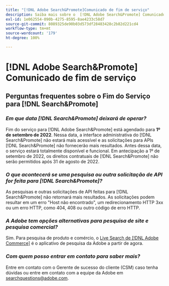 ```yaml
---
title: "[!DNL Adobe Search&Promote]Comunicado de fim de serviço"
description: Saiba mais sobre o  [!DNL Adobe Search&Promote] Comunicado de fim de serviço.
exl-id: 1e062554-090b-4275-8595-8ae4233c58d7
source-git-commit: 8089325de90b03d573df28483428c2b82d221cd4
workflow-type: tm+mt
source-wordcount: '179'
ht-degree: 100%

---
```


# [!DNL Adobe Search&Promote] Comunicado de fim de serviço

## Perguntas frequentes sobre o Fim do Serviço para [!DNL Search&Promote]

### **_Em que data [!DNL Search&Promote] deixará de operar?_**

Fim do serviço para [!DNL Adobe Search&Promote] está agendado para **1º de setembro de 2022**. Nessa data, a interface administrativa do [!DNL Search&Promote] não estará mais acessível e as solicitações para APIs [!DNL Search&Promote] não fornecerão mais resultados. Antes dessa data, o serviço estará totalmente disponível e funcional. Em antecipação a 1º de setembro de 2022, os direitos contratuais de [!DNL Search&Promote] não serão permitidos após 31 de agosto de 2022.

### **_O que acontecerá se uma pesquisa ou outra solicitação de API for feita para [!DNL Search&Promote]?_**

As pesquisas e outras solicitações de API feitas para [!DNL Search&Promote] não retornará mais resultados. As solicitações podem resultar em um erro &quot;Host não encontrado&quot;, um redirecionamento HTTP 3xx ou um erro HTTP, como 404, 408 ou outro código de erro HTTP.

### **_A Adobe tem opções alternativas para pesquisa de site e pesquisa comercial?_**

Sim. Para pesquisa de produto e comércio, o [Live Search de  [!DNL Adobe Commerce]](https://devdocs.magento.com/live-search/overview.html) é o aplicativo de pesquisa da Adobe a partir de agora.

<!-- ### **_Can Adobe recommend any frameworks or platforms that offer features similar to Search&Promote?_**

  Yes. If the Search&Promote feature is critical to your marketing strategy, consider the many open-source frameworks that exist to power search, including [Apache Solr](https://solr.apache.org/) and [Elastic Free and Open](https://www.elastic.co/about/free-and-open).  

  Also, both [AWS](https://aws.amazon.com/cloudsearch/) and [Microsoft&reg; Azure](https://azure.microsoft.com/en-us/services/search/) provide cloud-native search capabilities on their respective cloud platforms. You can integrate both options into Adobe Experience Manager Sites to power site search and more. -->

### **_Com quem posso entrar em contato para saber mais?_**

Entre em contato com o Gerente de sucesso do cliente (CSM) caso tenha dúvidas ou entre em contato com a equipe da Adobe em [searchquestions@adobe.com](mailto:searchquestions@adobe.com).
